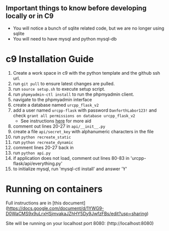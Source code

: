 ## Important things to know before developing locally or in C9

  - You will notice a bunch of sqlite related code, but we are no longer using sqlite
  - You will need to have mysql and python mysql-db

# c9 Installation Guide #

1. Create a work space in c9 with the python template and the github ssh url.
2. run `git pull` to ensure latest changes are pulled.
3. run `source setup.sh` to execute setup script.
4. run `phpmyadmin-ctl install` to run the phpmyadmin client.
5. navigate to the phpmyadmin interface
6. create a database named `urcpp_flask_v2`
7. add a user named `urcpp-flask` with password `DanforthLabor123!` and check `grant all permissions on database urcpp_flask_v2`
   - See instructions [here](https://docs.google.com/document/d/1K2Ex8xsa65SwvCG3UdZ9bL-hLey9rTguOA9kfbENtwY/edit?usp=sharing) for more aid
8. comment out lines 20-27 in `api/__init__.py`
9. create a file `api/secret_key` with alphanumeric characters in the file
9. run `python recreate_static`
10. run `python recreate_dynamic`
11. comment lines 20-27 back in
12. run `python api.py`
13. if application does not load, comment out lines 80-83 in 'urcpp-flask/api/everything.py'
14. to initialize mysql, run 'mysql-ctl install' and answer 'Y'

# Running on containers
Full instructions are in [this document] (https://docs.google.com/document/d/1YWG9-D0WaCMS9x9uLrxHSjmvakaJZhHY5Dy9JwfzFBs/edit?usp=sharing)

Site will be running on your localhost port 8080: (http://localhost:8080)
